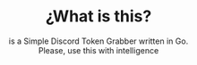 <h1 align="center">¿What is this?</h1>
<p align="center">is a Simple Discord Token Grabber written in Go.<br/>Please, use this with intelligence</p>
